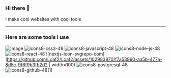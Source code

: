 ### Hi there 👋
I make cool websites with cool tools
<hr></hr>

### Here are some tools i use

![image](https://user-images.githubusercontent.com/102983970/223444248-833e5ff3-cfbe-46b6-853b-a950a433ac9a.png)
![icons8-css3-48](https://user-images.githubusercontent.com/102983970/223444542-1af945c7-c34a-46e2-9d96-30ab91670dae.png)
![icons8-javascript-48](https://user-images.githubusercontent.com/102983970/223444659-5d1d984f-8f91-421b-9f7c-fb50c6e24eeb.png)
![icons8-node-js-48](https://user-images.githubusercontent.com/102983970/223445861-b5099fdc-34f4-4c2f-95fe-954959037ed7.png)
![icons8-react-48](https://user-images.githubusercontent.com/102983970/223444808-6c98e386-d625-49c1-961a-857df9d7f910.png)
![nextjs-icon-svgrepo-com](https://github.com/Loaf2/Loaf2/assets/102983970/f7a53990-aa5b-477a-8d5c-9f6f9b3fb2d2 | width=100)
![icons8-postgresql-48](https://github.com/Loaf2/Loaf2/assets/102983970/15b46270-b288-403b-8bac-4f83755b5b52)
![icons8-github-48(1)](https://user-images.githubusercontent.com/102983970/223445723-e5af152c-8906-4446-9c27-f74729695da8.png)

